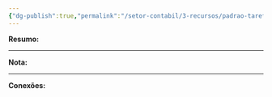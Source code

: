 ```yaml
---
{"dg-publish":true,"permalink":"/setor-contabil/3-recursos/padrao-tarefas/ecd-e-ecf/","dgPassFrontmatter":true,"created":"2025-07-01T11:50:08.229-03:00","updated":"2025-06-05T23:30:50.043-03:00"}
---
```


**Resumo:** 


---

**Nota:**

---

**Conexões:**